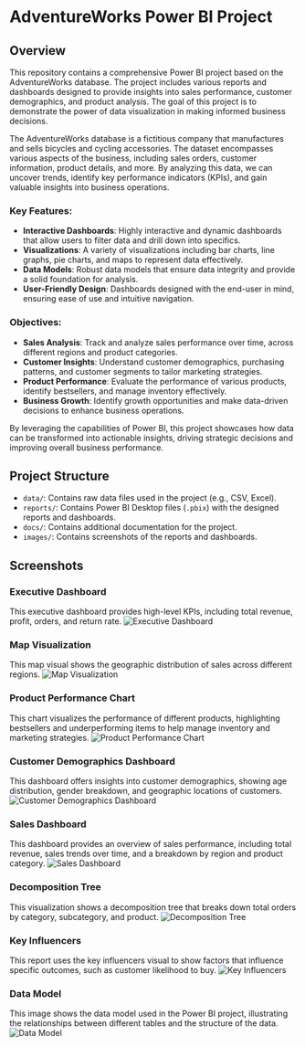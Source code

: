 # AdventureWorks Power BI Project

## Overview
This repository contains a comprehensive Power BI project based on the AdventureWorks database. The project includes various reports and dashboards designed to provide insights into sales performance, customer demographics, and product analysis. The goal of this project is to demonstrate the power of data visualization in making informed business decisions. 

The AdventureWorks database is a fictitious company that manufactures and sells bicycles and cycling accessories. The dataset encompasses various aspects of the business, including sales orders, customer information, product details, and more. By analyzing this data, we can uncover trends, identify key performance indicators (KPIs), and gain valuable insights into business operations.

### Key Features:
- **Interactive Dashboards**: Highly interactive and dynamic dashboards that allow users to filter data and drill down into specifics.
- **Visualizations**: A variety of visualizations including bar charts, line graphs, pie charts, and maps to represent data effectively.
- **Data Models**: Robust data models that ensure data integrity and provide a solid foundation for analysis.
- **User-Friendly Design**: Dashboards designed with the end-user in mind, ensuring ease of use and intuitive navigation.

### Objectives:
- **Sales Analysis**: Track and analyze sales performance over time, across different regions and product categories.
- **Customer Insights**: Understand customer demographics, purchasing patterns, and customer segments to tailor marketing strategies.
- **Product Performance**: Evaluate the performance of various products, identify bestsellers, and manage inventory effectively.
- **Business Growth**: Identify growth opportunities and make data-driven decisions to enhance business operations.

By leveraging the capabilities of Power BI, this project showcases how data can be transformed into actionable insights, driving strategic decisions and improving overall business performance.

## Project Structure
- `data/`: Contains raw data files used in the project (e.g., CSV, Excel).
- `reports/`: Contains Power BI Desktop files (`.pbix`) with the designed reports and dashboards.
- `docs/`: Contains additional documentation for the project.
- `images/`: Contains screenshots of the reports and dashboards.

## Screenshots

### Executive Dashboard
This executive dashboard provides high-level KPIs, including total revenue, profit, orders, and return rate.
![Executive Dashboard](images/ExecDashboard.png)

### Map Visualization
This map visual shows the geographic distribution of sales across different regions.
![Map Visualization](images/Map.png)

### Product Performance Chart
This chart visualizes the performance of different products, highlighting bestsellers and underperforming items to help manage inventory and marketing strategies.
![Product Performance Chart](images/ProductDetail.png)

### Customer Demographics Dashboard
This dashboard offers insights into customer demographics, showing age distribution, gender breakdown, and geographic locations of customers.
![Customer Demographics Dashboard](images/CustomerDetail.png)

### Sales Dashboard
This dashboard provides an overview of sales performance, including total revenue, sales trends over time, and a breakdown by region and product category.
![Sales Dashboard](images/Q&A.png)

### Decomposition Tree
This visualization shows a decomposition tree that breaks down total orders by category, subcategory, and product.
![Decomposition Tree](images/DecompositionTree.png)

### Key Influencers
This report uses the key influencers visual to show factors that influence specific outcomes, such as customer likelihood to buy.
![Key Influencers](images/KeyInfluencers.png)

### Data Model
This image shows the data model used in the Power BI project, illustrating the relationships between different tables and the structure of the data.
![Data Model](images/ModelView.png)
